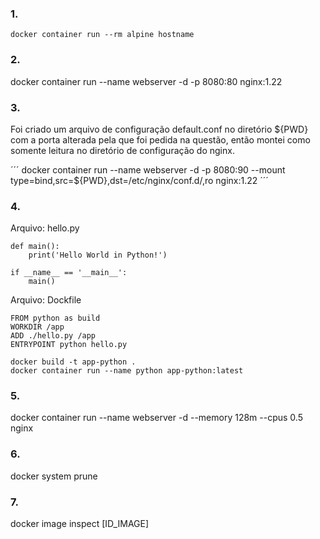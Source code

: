 ### 1.

```
docker container run --rm alpine hostname
```

### 2.

docker container run --name webserver -d -p 8080:80 nginx:1.22

### 3.

Foi criado um arquivo de configuração default.conf no diretório ${PWD} com a porta alterada pela que foi pedida na questão, então montei como somente leitura no diretório de configuração do nginx.


´´´
docker container run --name webserver -d -p 8080:90 --mount type=bind,src=${PWD},dst=/etc/nginx/conf.d/,ro nginx:1.22
´´´

### 4.

Arquivo: hello.py

```
def main():
	print('Hello World in Python!')

if __name__ == '__main__':
	main()
```

Arquivo: Dockfile
```
FROM python as build
WORKDIR /app
ADD ./hello.py /app
ENTRYPOINT python hello.py
```

```
docker build -t app-python .
docker container run --name python app-python:latest
```

### 5.

docker container run --name webserver -d --memory 128m --cpus 0.5 nginx

### 6.

docker system prune

### 7.

docker image inspect [ID_IMAGE]
